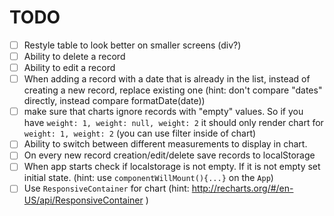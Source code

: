 # TODO

 - [ ] Restyle table to look better on smaller screens (div?)
 - [ ] Ability to delete a record
 - [ ] Ability to edit a record
 - [ ] When adding a record with a date that is already in the list, instead of creating a new record, replace existing one (hint: don't compare "dates" directly, instead compare formatDate(date))
 - [ ] make sure that charts ignore records with "empty" values. So if you have `weight: 1, weight: null, weight: 2` it should only render chart for `weight: 1, weight: 2` (you can use filter inside of chart)
 - [ ] Ability to switch between different measurements to display in chart.
 - [ ] On every new record creation/edit/delete save records to localStorage
 - [ ] When app starts check if localstorage is not empty. If it is not empty set initial state. (hint: use `componentWillMount(){...}` on the `App`)
 - [ ] Use `ResponsiveContainer` for chart (hint: http://recharts.org/#/en-US/api/ResponsiveContainer )
